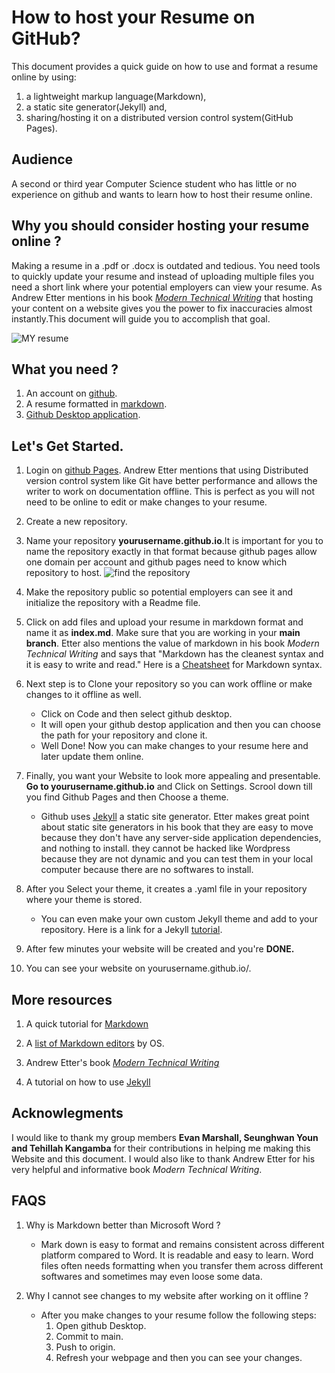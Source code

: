 # How to host your Resume on GitHub?

This document provides a quick guide on how to use and format a resume online by using:
1. a lightweight markup language(Markdown),
1. a static site generator(Jekyll) and,
1. sharing/hosting it on a distributed version control system(GitHub Pages).

## Audience
A second or third year Computer Science student who has little or no experience on github and wants to learn how to host their resume online. 

## Why you should consider hosting your resume online ?

Making a resume in a .pdf or .docx is outdated and tedious. You need tools to quickly update your resume and instead of uploading multiple files you need a short link where your potential employers can view your resume. As Andrew Etter mentions in his book [*Modern Technical Writing*](https://www.amazon.ca/Modern-Technical-Writing-Introduction-Documentation-ebook/dp/B01A2QL9SS) that hosting your content on a website gives you the power to fix inaccuracies almost instantly.This document will guide you to accomplish that goal.

![MY resume](https://media.giphy.com/media/znMM8g0B7EE5HZHzlV/giphy.gif)

## What you need ?
1. An account on [github](https://github.com/).
1. A resume formatted in [markdown](https://daringfireball.net/projects/markdown/). 
1. [Github Desktop application](https://desktop.github.com/).

## Let's Get Started.
1. Login on [github Pages](https://github.com/). Andrew Etter mentions that using Distributed version control system like Git have better performance and allows the writer to work on documentation offline. This is perfect as you will not need to be online to edit or make changes to your resume.

2. Create a new repository. 

3. Name your repository **yourusername.github.io**.It is important for you to name the repository exactly in that format because github pages allow one domain per account and github pages need to know which repository to host. ![find the repository](https://media.giphy.com/media/pWKSwNQNyZzCZA2S2i/giphy.gif) 

4. Make the repository public so potential employers can see it and initialize the repository with a Readme file.

5. Click on add files and upload your resume in markdown format and name it as **index.md**. Make sure that you are working in your **main branch**. Etter also mentions the value of markdown in his book *Modern Technical Writing* and says that "Markdown has the cleanest syntax and it is easy to write and read." Here is a [Cheatsheet](https://www.markdownguide.org/cheat-sheet/) for Markdown syntax.

6. Next step is to Clone your repository so you can work offline or make changes to it offline as well.
   * Click on Code and then select github desktop.
   * It will open your github destop application and then you can choose the path for your repository and clone it.
   * Well Done! Now you can make changes to your resume here and later update them online.

7. Finally, you want your Website to look more appealing and presentable. **Go to yourusername.github.io** and Click on Settings. Scrool down till you find Github Pages and then Choose a theme.
   * Github uses [Jekyll](https://github.com/jekyll/jekyll) a static site generator. Etter makes great point about static site generators in his book that they are easy to move because they don't have any server-side application dependencies, and nothing to install. they cannot be hacked like Wordpress because they are not dynamic and you can test them in your local computer because there are no softwares to install.
8. After you Select your theme, it creates a .yaml file in your repository where your theme is stored.
   * You can even make your own custom Jekyll theme and add to your repository. Here is a link for a Jekyll [tutorial]().
9. After few minutes your website will be created and you're **DONE.**
10. You can see your website on yourusername.github.io/.

## More resources
1. A quick tutorial for [Markdown](https://www.markdowntutorial.com/)

2. A [list of Markdown editors](https://www.oberlo.ca/blog/markdown-editors) by OS. 

3. Andrew Etter's book [*Modern Technical Writing*](https://www.amazon.ca/Modern-Technical-Writing-Introduction-Documentation-ebook/dp/B01A2QL9SS)

4. A tutorial on how to use [Jekyll](https://www.youtube.com/playlist?list=PLLAZ4kZ9dFpOPV5C5Ay0pHaa0RJFhcmcB)

## Acknowlegments
I would like to thank my group members **Evan Marshall, Seunghwan Youn and Tehillah Kangamba** for their contributions in helping me making this Website and this document.
I would also like to thank Andrew Etter for his very helpful and informative book *Modern Technical Writing*.

## FAQS
1. Why is Markdown better than Microsoft Word ? 
    * Mark down is easy to format and remains consistent across different platform compared to Word. It is readable and easy to learn. Word files often needs formatting when you transfer them across different softwares and sometimes may even loose some data.
 
2. Why I cannot see changes to my website after working on it offline ?
   * After you make changes to your resume follow the following steps:
     1. Open github Desktop.
     2. Commit to main.
     3. Push to origin. 
     4. Refresh your webpage and then you can see your changes.
